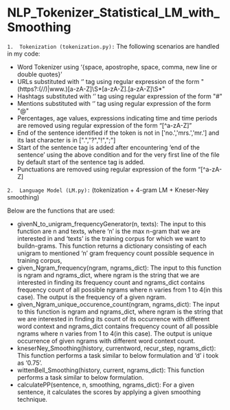 # NLP_Tokenizer_Statistical_LM_with_Smoothing


`1.  Tokenization (tokenization.py):`
The following scenarios are handled in my code:

* Word Tokenizer using ‘{space, apostrophe, space, comma, new line or double quotes}’
* URLs substituted with ‘<url>’ tag using regular expression of the form
"(https?:(//)|www\.)[a-zA-Z]\S*[a-zA-Z]\.[a-zA-Z]\S*"
* Hashtags substituted with ‘<hashtag>’ tag using regular expression of the form "#"
* Mentions substituted with ‘<mention>’ tag using regular expression of the form "@"
* Percentages, age values, expressions indicating time and time periods are
removed using regular expression of the form “[^a-zA-Z]”
* End of the sentence identified if the token is not in ['no.','mrs.','mr.'] and its last
character is in [".","?","!",";"]
* Start of the sentence tag is added after encountering ‘end of the sentence’ using the
above condition and for the very first line of the file by default start of the sentence tag is
added.
* Punctuations are removed using regular expression of the form “[^a-zA-Z]

`2.  Language Model (LM.py):` (tokenization + 4-gram LM + Kneser-Ney smoothing)

  Below are the functions that are used:
  * givenN_to_unigram_frequencyGenerator(n, texts):
  The input to this function are n and texts, where ‘n’ is the max n-gram that
  we are interested in and ‘texts’ is the training corpus for which we want to buildn-grams. This function returns a dictionary consisting of each unigram to
  mentioned ‘n’ gram frequency count possible sequence in training corpus,
  *  given_Ngram_frequency(ngram, ngrams_dict):
  The input to this function is ngram and ngrams_dict, where ngram is the
  string that we are interested in finding its frequency count and ngrams_dict
  contains frequency count of all possible ngrams where n varies from 1 to 4(in this
  case). The output is the frequency of a given ngram.
  * given_Ngram_unique_occurence_count(ngram, ngrams_dict):
  The input to this function is ngram and ngrams_dict, where ngram is the
  string that we are interested in finding its count of its occurrence with different
  word context and ngrams_dict contains frequency count of all possible ngrams
  where n varies from 1 to 4(in this case). The output is unique occurrence of given
  ngrams with different word context count.
  * kneserNey_Smoothing(history, currentword, recur_step, ngrams_dict):
  This function performs a task similar to below formulation and ‘d’ i took as
  ‘0.75’.
  * wittenBell_Smoothing(history, current, ngrams_dict):
  This function performs a task similar to below formulation.
  * calculatePP(sentence, n, smoothing, ngrams_dict):
  For a given sentence, it calculates the scores by applying a given
  smoothing technique.
